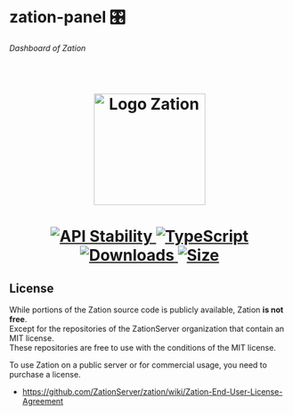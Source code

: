 # zation-panel ️🎛
*Dashboard of Zation*

<h1 align="center">
  <!-- Logo -->
  <br/>
  <a href="https://zation.dev">
      <img src="https://zation.dev/img/zationWideLogoDark.svg" alt="Logo Zation" height="200"/>
  </a>
  <br/>
</h1>

<h1 align="center">  
  <!-- Stability -->
  <a href="https://nodejs.org/api/documentation.html#documentation_stability_index">
    <img src="https://img.shields.io/badge/stability-stable-brightgreen.svg" alt="API Stability"/>
  </a>
  <!-- TypeScript -->
  <a href="http://typescriptlang.org">
    <img src="https://img.shields.io/badge/%3C%2F%3E-typescript-blue.svg" alt="TypeScript"/>
  </a>    
  <!-- Downloads -->
  <a href="https://npmjs.org/package/zation-panel">
    <img src="https://img.shields.io/npm/dm/zation-panel.svg" alt="Downloads"/>
  </a> 
  <!-- Size -->
  <a href="https://npmjs.org/package/zation-panel">
      <img src="https://img.shields.io/bundlephobia/min/zation-panel.svg" alt="Size"/>
  </a>  
</h1>


## License

While portions of the Zation source code is publicly available, Zation **is not free**.  
Except for the repositories of the ZationServer organization that contain an MIT license.   
These repositories are free to use with the conditions of the MIT license.

To use Zation on a public server or for commercial usage, you need to purchase a license.

- https://github.com/ZationServer/zation/wiki/Zation-End-User-License-Agreement
